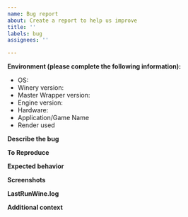```yaml
---
name: Bug report
about: Create a report to help us improve
title: ''
labels: bug
assignees: ''

---
```


<!--
Before posting your issue, please check the README.md & Wiki for informations:
    https://github.com/Gcenx/WineskinServer/blob/master/README.md
    https://github.com/Gcenx/WineskinServer/wiki
-->

**Environment (please complete the following information):**
 - OS: <!-- e.g. macOS version (10.15.4, 11.x, 12.x, 13.x, 14.x etc) -->
 - Winery version: <!-- latest v2.0.3 -->
 - Master Wrapper version: <!-- latest 3.0.4 -->
 - Engine version: <!-- latest 23.7.1-3_rc1 -->
 - Hardware: <!-- e.g. MacBook Pro 13 2016, Mac mini 2020 etc -->
 - Application/Game Name <!-- This field is required, no abbreviations -->
- Render used <!-- e.g. was D3DMetal enabled or DXVK verb installed -->

**Describe the bug**
<!--
A clear and concise description of what the bug is.
-->

**To Reproduce**
<!--
Describe the steps to reproduce the behavior:
e.g.
1. Go to '...'
2. Click on '....'
3. Scroll down to '....'
4. See error
-->

**Expected behavior**
<!--
A clear and concise description of what you expected to happen.
-->

**Screenshots**
<!--
If applicable, add screenshots to help explain your problem.
-->

**LastRunWine.log**
<!--
Place contents inside a code block, 
``` 
LastRunWine.log contents here
```
If the log ois larger drag/drop into the issue window.
-->

**Additional context**
<!--
Add any other context about the problem here.
-->

<!--
Incorrectly filled out issues will be close without notice!
-->
